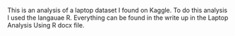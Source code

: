 This is an analysis of a laptop dataset I found on Kaggle. To do this analysis I used the langauae R. Everything can be found in the write up in the Laptop Analysis Using R docx file.
